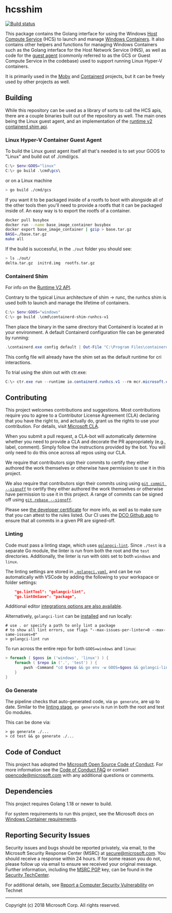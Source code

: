 # hcsshim

[![Build status](https://github.com/microsoft/hcsshim/actions/workflows/ci.yml/badge.svg?branch=master)](https://github.com/microsoft/hcsshim/actions?query=branch%3Amaster)

This package contains the Golang interface for using the Windows [Host Compute Service](https://techcommunity.microsoft.com/t5/containers/introducing-the-host-compute-service-hcs/ba-p/382332) (HCS) to launch and manage [Windows Containers](https://docs.microsoft.com/en-us/virtualization/windowscontainers/about/). It also contains other helpers and functions for managing Windows Containers such as the Golang interface for the Host Network Service (HNS), as well as code for the [guest agent](./internal/guest/README.md) (commonly referred to as the GCS or Guest Compute Service in the codebase) used to support running Linux Hyper-V containers.

It is primarily used in the [Moby](https://github.com/moby/moby) and [Containerd](https://github.com/containerd/containerd) projects, but it can be freely used by other projects as well.

## Building

While this repository can be used as a library of sorts to call the HCS apis, there are a couple binaries built out of the repository as well. The main ones being the Linux guest agent, and an implementation of the [runtime v2 containerd shim api](https://github.com/containerd/containerd/blob/master/runtime/v2/README.md).

### Linux Hyper-V Container Guest Agent

To build the Linux guest agent itself all that's needed is to set your GOOS to "Linux" and build out of ./cmd/gcs.

```powershell
C:\> $env:GOOS="linux"
C:\> go build .\cmd\gcs\
```

or on a Linux machine

```sh
> go build ./cmd/gcs
```

If you want it to be packaged inside of a rootfs to boot with alongside all of the other tools then you'll need to provide a rootfs that it can be packaged inside of. An easy way is to export the rootfs of a container.

```sh
docker pull busybox
docker run --name base_image_container busybox
docker export base_image_container | gzip > base.tar.gz
BASE=./base.tar.gz
make all
```

If the build is successful, in the `./out` folder you should see:

```sh
> ls ./out/
delta.tar.gz  initrd.img  rootfs.tar.gz
```

### Containerd Shim

For info on the [Runtime V2 API](https://github.com/containerd/containerd/blob/main/core/runtime/v2/README.md).

Contrary to the typical Linux architecture of shim -> runc, the runhcs shim is used both to launch and manage the lifetime of containers.

```powershell
C:\> $env:GOOS="windows"
C:\> go build .\cmd\containerd-shim-runhcs-v1
```

Then place the binary in the same directory that Containerd is located at in your environment.
A default Containerd configuration file can be generated by running:

```powershell
.\containerd.exe config default | Out-File "C:\Program Files\containerd\config.toml" -Encoding ascii
```

This config file will already have the shim set as the default runtime for cri interactions.

To trial using the shim out with ctr.exe:

```powershell
C:\> ctr.exe run --runtime io.containerd.runhcs.v1 --rm mcr.microsoft.com/windows/nanoserver:2004 windows-test cmd /c "echo Hello World!"
```

## Contributing

This project welcomes contributions and suggestions. Most contributions require you to agree to a
Contributor License Agreement (CLA) declaring that you have the right to, and actually do, grant us
the rights to use your contribution. For details, visit [Microsoft CLA](https://cla.microsoft.com).

When you submit a pull request, a CLA-bot will automatically determine whether you need to provide
a CLA and decorate the PR appropriately (e.g., label, comment). Simply follow the instructions
provided by the bot. You will only need to do this once across all repos using our CLA.

We require that contributors sign their commits
to certify they either authored the work themselves or otherwise have permission to use it in this project.

We also require that contributors sign their commits using  using [`git commit --signoff`][git-commit-s]
to certify they either authored the work themselves or otherwise have permission to use it in this project.
A range of commits can be signed off using [`git rebase --signoff`][git-rebase-s].

Please see  [the developer certificate](https://developercertificate.org) for more info,
as well as to make sure that you can attest to the rules listed.
Our CI uses the [DCO Github app](https://github.com/apps/dco) to ensure that all commits in a given PR are signed-off.

### Linting

Code must pass a linting stage, which uses [`golangci-lint`][lint].
Since `./test` is a separate Go module, the linter is run from both the root and the
`test` directories. Additionally, the linter is run with `GOOS` set to both `windows` and
`linux`.

The linting settings are stored in [`.golangci.yaml`](./.golangci.yaml), and can be run
automatically with VSCode by adding the following to your workspace or folder settings:

```json
    "go.lintTool": "golangci-lint",
    "go.lintOnSave": "package",
```

Additional editor [integrations options are also available][lint-ide].

Alternatively, `golangci-lint` can be [installed][lint-install] and run locally:

```shell
# use . or specify a path to only lint a package
# to show all lint errors, use flags "--max-issues-per-linter=0 --max-same-issues=0"
> golangci-lint run
```

To run across the entire repo for both `GOOS=windows` and `linux`:

```powershell
> foreach ( $goos in ('windows', 'linux') ) {
    foreach ( $repo in ('.', 'test') ) {
        pwsh -Command "cd $repo && go env -w GOOS=$goos && golangci-lint.exe run --verbose"
    }
}
```

### Go Generate

The pipeline checks that auto-generated code, via `go generate`, are up to date.
Similar to the [linting stage](#linting), `go generate` is run in both the root and test Go modules.

This can be done via:

```shell
> go generate ./...
> cd test && go generate ./...
```

## Code of Conduct

This project has adopted the [Microsoft Open Source Code of Conduct](https://opensource.microsoft.com/codeofconduct/).
For more information see the [Code of Conduct FAQ](https://opensource.microsoft.com/codeofconduct/faq/) or
contact [opencode@microsoft.com](mailto:opencode@microsoft.com) with any additional questions or comments.

## Dependencies

This project requires Golang 1.18 or newer to build.

For system requirements to run this project, see the Microsoft docs on [Windows Container requirements](https://docs.microsoft.com/en-us/virtualization/windowscontainers/deploy-containers/system-requirements).

## Reporting Security Issues

Security issues and bugs should be reported privately, via email, to the Microsoft Security
Response Center (MSRC) at [secure@microsoft.com](mailto:secure@microsoft.com). You should
receive a response within 24 hours. If for some reason you do not, please follow up via
email to ensure we received your original message. Further information, including the
[MSRC PGP](https://technet.microsoft.com/en-us/security/dn606155) key, can be found in
the [Security TechCenter](https://technet.microsoft.com/en-us/security/default).

For additional details, see [Report a Computer Security Vulnerability](https://technet.microsoft.com/en-us/security/ff852094.aspx) on Technet

---------------
Copyright (c) 2018 Microsoft Corp.  All rights reserved.

[lint]: https://golangci-lint.run/
[lint-ide]: https://golangci-lint.run/usage/integrations/#editor-integration
[lint-install]: https://golangci-lint.run/usage/install/#local-installation

[git-commit-s]: https://git-scm.com/docs/git-commit#Documentation/git-commit.txt--s
[git-rebase-s]: https://git-scm.com/docs/git-rebase#Documentation/git-rebase.txt---signoff
